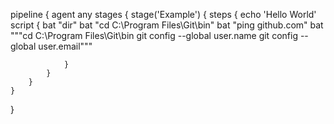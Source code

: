 pipeline {
    agent any
    stages {
        stage('Example') {
            steps {
                echo 'Hello World'
                script {
                    bat "dir"
                    bat "cd C:\\Program Files\\Git\\bin"
                   <!-- bat """
                        git clone https://github.com/OLV3RAG/testpipeline.git
                    """ -->
                    bat "ping github.com"
                    bat """cd C:\\Program Files\\Git\\bin
                    git config --global user.name
                    git config --global user.email"""

                }
            }
        }
    }
}